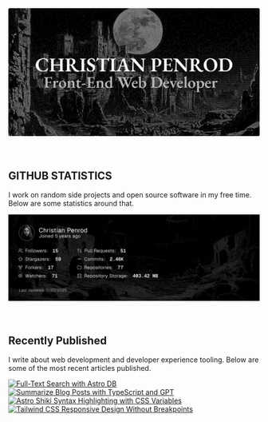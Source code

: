 
<picture>
  <source media="(prefers-color-scheme: dark)" srcset="assets/banner.dark.png?v=0c98da01-b176-4323-83e9-6b5ca1feddb4" width="843px" />
  <source media="(prefers-color-scheme: light)" srcset="assets/banner.light.png?v=0c98da01-b176-4323-83e9-6b5ca1feddb4" width="843px" />
  <img src="assets/banner.dark.png?v=0c98da01-b176-4323-83e9-6b5ca1feddb4" alt="Banner" width="843px" />
</picture>
<br />
<br />
<br />
<h2>GITHUB STATISTICS</h2>
<p>I work on random side projects and open source software in my free time. Below are some statistics around that.</p>
<picture>
  <source media="(prefers-color-scheme: dark)" srcset="assets/statistics.dark.png?v=0c98da01-b176-4323-83e9-6b5ca1feddb4" width="843px" />
  <source media="(prefers-color-scheme: light)" srcset="assets/statistics.light.png?v=0c98da01-b176-4323-83e9-6b5ca1feddb4" width="843px" />
  <img src="assets/statistics.dark.png?v=0c98da01-b176-4323-83e9-6b5ca1feddb4" alt="Github Statistics" width="843px" />
</picture>
<br />
<br />
<br />
<h2>Recently Published</h2>
<p>I write about web development and developer experience tooling. Below are some of the most recent articles published.</p>
<a href="https://christianpenrod.com/blog/full-text-search-with-astro-db"><img src="https://christianpenrod.com/blog/full-text-search-with-astro-db.png?v=0c98da01-b176-4323-83e9-6b5ca1feddb4" alt="Full-Text Search with Astro DB" width="421px" /></a>
<a href="https://christianpenrod.com/blog/summarize-blog-posts-with-typescript-and-gpt"><img src="https://christianpenrod.com/blog/summarize-blog-posts-with-typescript-and-gpt.png?v=0c98da01-b176-4323-83e9-6b5ca1feddb4" alt="Summarize Blog Posts with TypeScript and GPT" width="421px" /></a>
<a href="https://christianpenrod.com/blog/astro-shiki-syntax-highlighting-with-css-variables"><img src="https://christianpenrod.com/blog/astro-shiki-syntax-highlighting-with-css-variables.png?v=0c98da01-b176-4323-83e9-6b5ca1feddb4" alt="Astro Shiki Syntax Highlighting with CSS Variables" width="421px" /></a>
<a href="https://christianpenrod.com/blog/tailwindcss-responsive-design-without-breakpoints"><img src="https://christianpenrod.com/blog/tailwindcss-responsive-design-without-breakpoints.png?v=0c98da01-b176-4323-83e9-6b5ca1feddb4" alt="Tailwind CSS Responsive Design Without Breakpoints" width="421px" /></a>
